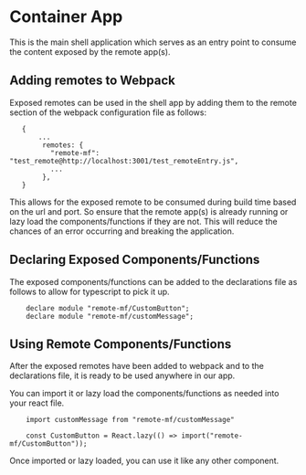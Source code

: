 # Container App

This is the main shell application which serves as an entry point to consume the content exposed by the remote app(s).

## Adding remotes to Webpack

Exposed remotes can be used in the shell app by adding them to the remote section of the webpack configuration file as follows:

```javascript:
   {
       ...
        remotes: {
          "remote-mf": "test_remote@http://localhost:3001/test_remoteEntry.js",
          ...
        },
   }
```

This allows for the exposed remote to be consumed during build time based on the url and port. So ensure that the remote app(s) is already running or lazy load the components/functions if they are not. This will reduce the chances of an error occurring and breaking the application.

## Declaring Exposed Components/Functions

The exposed components/functions can be added to the declarations file as follows to allow for typescript to pick it up.

```javascript:
    declare module "remote-mf/CustomButton";
    declare module "remote-mf/customMessage";
```

## Using Remote Components/Functions

After the exposed remotes have been added to webpack and to the declarations file, it is ready to be used anywhere in our app.

You can import it or lazy load the components/functions as needed into your react file.

```javascript:
    import customMessage from "remote-mf/customMessage"

    const CustomButton = React.lazy(() => import("remote-mf/CustomButton"));
```

Once imported or lazy loaded, you can use it like any other component.
